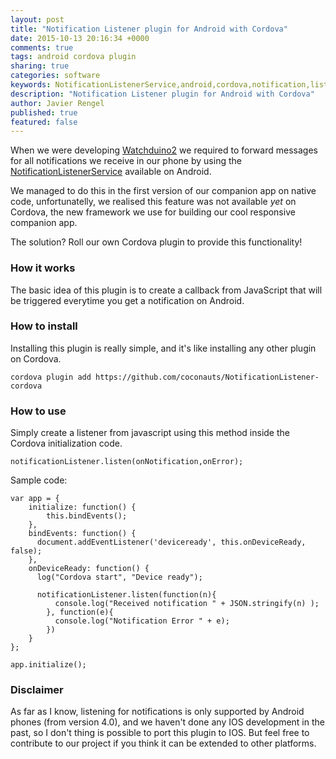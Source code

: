```yaml
---
layout: post
title: "Notification Listener plugin for Android with Cordova"
date: 2015-10-13 20:16:34 +0000
comments: true
tags: android cordova plugin
sharing: true
categories: software
keywords: NotificationListenerService,android,cordova,notification,listener,plugin
description: "Notification Listener plugin for Android with Cordova"
author: Javier Rengel
published: true
featured: false
---
```


When we were developing [Watchduino2](/projects/watchduino2) we required to forward messages for all notifications we receive in our phone by using
the [NotificationListenerService](https://developer.android.com/reference/android/service/notification/NotificationListenerService.html) available on Android.

We managed to do this in the first version of our companion app on native code, unfortunatelly, we realised this feature was not available _yet_ on Cordova, the new framework we use for building
our cool responsive companion app.

The solution? Roll our own Cordova plugin to provide this functionality!

<!-- more-->

### How it works

The basic idea of this plugin is to create a callback from JavaScript that will be triggered everytime you get a notification
on Android.

### How to install

Installing this plugin is really simple, and it's like installing any other plugin on Cordova.

    cordova plugin add https://github.com/coconauts/NotificationListener-cordova

### How to use

Simply  create a listener from javascript using this method inside the Cordova initialization code.

    notificationListener.listen(onNotification,onError);

Sample code:

```
var app = {
    initialize: function() {
        this.bindEvents();
    },
    bindEvents: function() {
      document.addEventListener('deviceready', this.onDeviceReady, false);
    },
    onDeviceReady: function() {
      log("Cordova start", "Device ready");

      notificationListener.listen(function(n){
          console.log("Received notification " + JSON.stringify(n) );
        }, function(e){
          console.log("Notification Error " + e);
        })
    }
};

app.initialize();

```

### Disclaimer

As far as I know, listening for notifications is only supported by Android phones (from version 4.0), and we haven't done any IOS development in the past, so I don't thing is
possible to port this plugin to IOS. But feel free to contribute to our project if you think it can be extended to other platforms.
